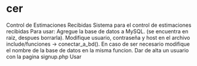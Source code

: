 # cer
Control de Estimaciones Recibidas
Sistema para el control de estimaciones recibidas
Para usar:
Agregue la base de datos a MySQL. (se encuentra en raiz, despues borrarla).
Modifique usuario, contraseña y host en el archivo include/funciones -> conectar_a_bd().
En caso de ser necesario modifique el nombre de la base de datos en la misma funcion.
Dar de alta un usuario con la pagina signup.php
Usar
